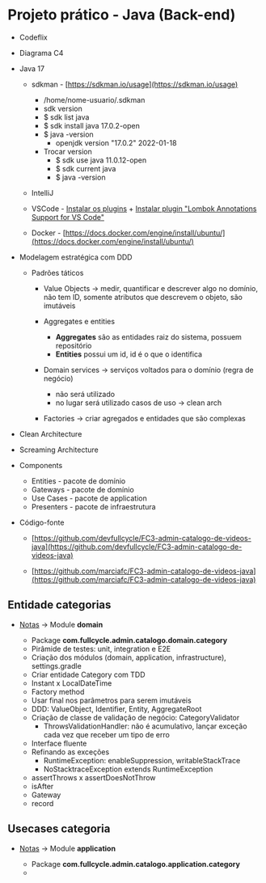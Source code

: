 # Projeto prático - Java (Back-end)

  - Codeflix

  - Diagrama C4
  
  - Java 17
  
    - sdkman - [https://sdkman.io/usage](https://sdkman.io/usage)
	
	  - /home/nome-usuario/.sdkman
	  - sdk version
	  - $ sdk list java
	  - $ sdk install java 17.0.2-open
	  - $ java -version
        - openjdk version "17.0.2" 2022-01-18
      - Trocar version		
        - $ sdk use java 11.0.12-open
	    - $ sdk current java
		- $ java -version
		
    - IntelliJ
	
	- VSCode - [Instalar os plugins](https://github.com/codeedu/guia-rapido-java-vscode#configurando-vscode) + [Instalar plugin "Lombok Annotations Support for VS Code"](https://marketplace.visualstudio.com/items?itemName=vscjava.vscode-lombok)
	
	- Docker - [https://docs.docker.com/engine/install/ubuntu/](https://docs.docker.com/engine/install/ubuntu/)
	
  - Modelagem estratégica com DDD	
  
    - Padrões táticos
	
      - Value Objects -> medir, quantificar e descrever algo no domínio, não tem ID, somente atributos que descrevem o objeto, são imutáveis
	  
      - Aggregates e entities
	    - **Aggregates** são as entidades raiz do sistema, possuem repositório
		- **Entities** possui um id, id é o que o identifica
		
      - Domain services -> serviços voltados para o domínio (regra de negócio)
	    - não será utilizado
		- no lugar será utilizado casos de uso -> clean arch
		
      - Factories -> criar agregados e entidades que são complexas
	  
  - Clean Architecture	  
  
  - Screaming Architecture
  
  - Components
  
    - Entities - pacote de domínio
	- Gateways - pacote de domínio
	- Use Cases - pacote de application
	- Presenters - pacote de infraestrutura
	
  - Código-fonte
  
    - [https://github.com/devfullcycle/FC3-admin-catalogo-de-videos-java](https://github.com/devfullcycle/FC3-admin-catalogo-de-videos-java)
	
	- [https://github.com/marciafc/FC3-admin-catalogo-de-videos-java](https://github.com/marciafc/FC3-admin-catalogo-de-videos-java)
	  
## Entidade categorias

  - [Notas](entidade-categorias/README.MD) -> Module **domain**
  
    - Package **com.fullcycle.admin.catalogo.domain.category**
    - Pirâmide de testes: unit, integration e E2E
	- Criação dos módulos (domain, application, infrastructure), settings.gradle
	- Criar entidade Category com TDD
	- Instant x LocalDateTime
	- Factory method
	- Usar final nos parâmetros para serem imutáveis
	- DDD: ValueObject, Identifier, Entity, AggregateRoot
	- Criação de classe de validação de negócio: CategoryValidator
	  - ThrowsValidationHandler: não é acumulativo, lançar exceção cada vez que receber um tipo de erro
	- Interface fluente
	- Refinando as exceções
	  - RuntimeException: enableSuppression, writableStackTrace
	  - NoStacktraceException extends RuntimeException
    - assertThrows x assertDoesNotThrow 
	- isAfter
	- Gateway
	- record
	
## Usecases categoria

  - [Notas](usecase-categoria/README.MD) -> Module **application**
  
    - Package **com.fullcycle.admin.catalogo.application.category**  
    - 
